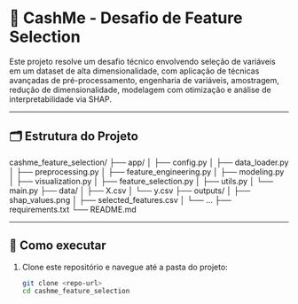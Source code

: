 # 🧠 CashMe - Desafio de Feature Selection

Este projeto resolve um desafio técnico envolvendo seleção de variáveis em um dataset de alta dimensionalidade, com aplicação de técnicas avançadas de pré-processamento, engenharia de variáveis, amostragem, redução de dimensionalidade, modelagem com otimização e análise de interpretabilidade via SHAP.

---

## 🗂️ Estrutura do Projeto

cashme_feature_selection/
 ├── app/ │ 
  ├── config.py │ 
  ├── data_loader.py │ 
  ├── preprocessing.py │ 
  ├── feature_engineering.py │ 
  ├── modeling.py │ 
  ├── visualization.py │ 
  ├── feature_selection.py │ 
  ├── utils.py │ 
  └── main.py 
 ├── data/ │
  ├── X.csv │ 
  └── y.csv 
 ├── outputs/ │
  ├── shap_values.png │ 
  ├── selected_features.csv │ 
 └── ... 
 ├── requirements.txt 
 └── README.md


---

## 🚀 Como executar

1. Clone este repositório e navegue até a pasta do projeto:
   ```bash
   git clone <repo-url>
   cd cashme_feature_selection

